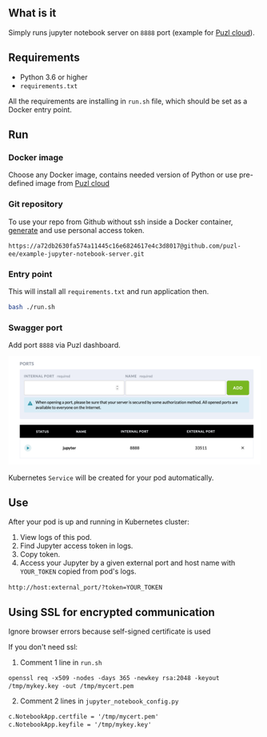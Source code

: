 ## What is it

Simply runs jupyter notebook server on `8888` port (example for [Puzl cloud](https://puzl.ee)).

## Requirements

- Python 3.6 or higher
- `requirements.txt`

All the requirements are installing in `run.sh` file, which should be set as a Docker entry point.

## Run

### Docker image

Choose any Docker image, contains needed version of Python or use pre-defined image from [Puzl cloud](https://puzl.ee)

### Git repository
To use your repo from Github without ssh inside a Docker container, [generate](https://help.github.com/en/github/authenticating-to-github/creating-a-personal-access-token-for-the-command-line) and use personal access token.
```
https://a72db2630fa574a11445c16e6824617e4c3d8017@github.com/puzl-ee/example-jupyter-notebook-server.git
```

### Entry point
This will install all `requirements.txt` and run application then.
```bash
bash ./run.sh
```

### Swagger port

Add port `8888` via Puzl dashboard.

![Open port in Puzl dashboard](port-screenshot.png?raw=true "Open port")

Kubernetes `Service` will be created for your pod automatically.

## Use

After your pod is up and running in Kubernetes cluster:
1. View logs of this pod.
2. Find Jupyter access token in logs.
3. Copy token.
4. Access your Jupyter by a given external port and host name with `YOUR_TOKEN` copied from pod's logs.

`http://host:external_port/?token=YOUR_TOKEN`

## Using SSL for encrypted communication

Ignore browser errors because self-signed certificate is used

If you don't need ssl:
1. Comment 1 line in `run.sh`

```
openssl req -x509 -nodes -days 365 -newkey rsa:2048 -keyout /tmp/mykey.key -out /tmp/mycert.pem
```

2. Comment 2 lines in `jupyter_notebook_config.py`

```
c.NotebookApp.certfile = '/tmp/mycert.pem'
c.NotebookApp.keyfile = '/tmp/mykey.key'
```
